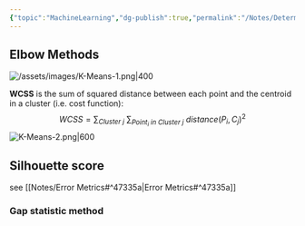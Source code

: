 ```yaml
---
{"topic":"MachineLearning","dg-publish":true,"permalink":"/Notes/Determining the number of clusters/","dgPassFrontmatter":true,"noteIcon":""}
---
```



## Elbow Methods
![/assets/images/K-Means-1.png|400](/img/user/assets/images/K-Means-1.png)

**WCSS** is the sum of squared distance between each point and the centroid in a cluster (i.e. cost function):
$$
WCSS = \sum_{Cluster \ j} \ \sum_{Point_i \ in \ Cluster \ j} \ distance(P_i, C_j)^2
$$
![K-Means-2.png|600](/img/user/assets/images/K-Means-2.png)

## Silhouette score
see [[Notes/Error Metrics#^47335a\|Error Metrics#^47335a]]

### Gap statistic method



